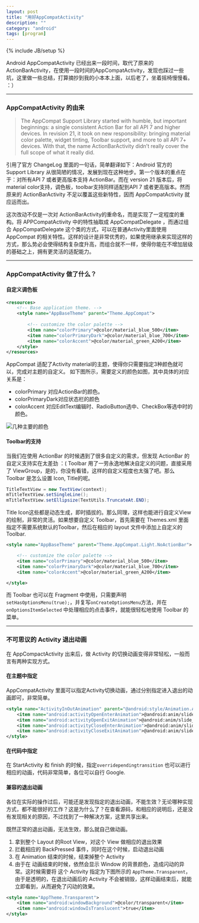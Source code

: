 ```yaml
---
layout: post
title: "用好AppCompatActivity"
description: ""
category: "android"
tags: [program]
---
```

{% include JB/setup %}

Android AppCompatActivity 已经出来一段时间，取代了原来的 ActionBarActivity，在使用一段时间的AppCompatActivity，发现也踩过一些坑，这里做一些总结，打算摘抄到我的小本本上面，以后老了，坐着摇椅慢慢看。 ：）

<!--break-->

----------

### AppCompatActivity 的由来

> The AppCompat Support Library started with humble, but important beginnings: a single consistent Action Bar for all API 7 and higher devices. In revision 21, it took on new responsibility: bringing material color palette, widget tinting, Toolbar support, and more to all API 7+ devices. With that, the name ActionBarActivity didn’t really cover the full scope of what it really did.

引用了官方 ChangeLog 里面的一句话，简单翻译如下：Android 官方的 Support Library 从很简陋的情况，发展到现在这种地步。第一个版本的重点在于：对所有API 7 或者更高版本支持 ActionBar。而在 version 21 版本后，将material color支持，调色板，toolbar支持同样适配到API 7 或者更高版本。然而原来的 ActionBarActivity 不足以覆盖这些新特性，因而 AppCompatActivity 就应运而出。

这次改动不仅是一次对 ActionBarActivity的重命名，而是实现了一定程度的重构。将 APPCompatActivity 中的特性抽取成 AppCompatDelegate ，而通过组合 AppCompatDelegate 这个类的方式，可以在普通Activity里面使用 AppCompat 的相关特性。这样的设计是非常优秀的，如果使用继承来实现这样的方式，那么势必会使得结构复杂度升高，而组合就不一样，使得你能在不增加层级的基础之上，拥有更灵活的适配能力。

----------

### AppCompatActivity 做了什么？

#### 自定义调色板

```xml
<resources>
    <!-- Base application theme. -->
    <style name="AppBaseTheme" parent="Theme.AppCompat">
 
        <!-- customize the color palette -->
        <item name="colorPrimary">@color/material_blue_500</item>
        <item name="colorPrimaryDark">@color/material_blue_700</item>
        <item name="colorAccent">@color/material_green_A200</item>
    </style>
</resources>
```

AppCompat 适配了Activity material的主题，使得你只需要指定3种颜色就可以，完成对主题的自定义。
如下图所示，需要定义的颜色如图，其中具体的对应关系是：

* colorPrimary 对应ActionBar的颜色。
* colorPrimaryDark对应状态栏的颜色
* colorAccent 对应EditText编辑时、RadioButton选中、CheckBox等选中时的颜色。

![几种主要的颜色](http://www.jcodecraeer.com/uploads/20150430/1430371625123828.png)

#### Toolbar的支持

当我们在使用 ActionBar 的时候遇到了很多自定义的需求，但发现 ActionBar 的自定义支持实在太差劲 ：(
Toolbar 用了一劳永逸地解决自定义的问题，直接采用了 ViewGroup，是的，你没有看错，这样的自定义程度也太强了吧。那么 Toolbar 是怎么设置 Icon, Title的呢。

```java
TitleTextView = new TextView(context);
mTitleTextView.setSingleLine();
mTitleTextView.setEllipsize(TextUtils.TruncateAt.END);
```
Title Icon这些都是动态生成，即时插拔的。那么同理，这样也能进行自定义View的绘制，非常的灵活。如果想要自定义 Toolbar，首先需要在 Themes.xml 里面指定不需要系统默认的Toolbar，然后在相应的 layout 文件中添加上自定义的 Toolbar.

```xml
<style name="AppBaseTheme" parent="Theme.AppCompat.Light.NoActionBar">

	<!-- customize the color palette -->
	<item name="colorPrimary">@color/material_blue_500</item>
	<item name="colorPrimaryDark">@color/material_blue_700</item>
	<item name="colorAccent">@color/material_green_A200</item>

</style>
```

而 Toolbar 也可以在 Fragment 中使用，只需要声明`setHasOptionsMenu(true);`，并复写`onCreateOptionsMenu`方法，并在 `onOptionsItemSelected` 中处理相应的点击事件，就能很轻松地使用 Toolbar 的菜单。

----------

### 不可思议的 Activity 退出动画

在 AppCompactActivity 出来后，做 Activity 的切换动画变得非常轻松，一般而言有两种实现方式。

#### 在主题中指定

<item name="android:windowAnimationStyle"></item> AppCompatActivity 里面可以指定Activity切换动画，通过分别指定进入退出的动画即可，非常简单。

```xml
<style name="ActivityInOutAnimation" parent="@android:style/Animation.Activity">
	<item name="android:activityOpenEnterAnimation">@android:anim/slide_in_left</item>
	<item name="android:activityOpenExitAnimation">@android:anim/slide_out_right</item>
	<item name="android:activityCloseEnterAnimation">@android:anim/slide_in_left</item>
	<item name="android:activityCloseExitAnimation">@android:anim/slide_out_right</item>
</style>
```

#### 在代码中指定

在 StartActivity 和 finish 的时候，指定`overridependingtransition` 也可以进行相应的动画，代码非常简单，各位可以自行 Google.

#### 兼容的退出动画

各位在实际的操作过后，可能还是发现指定的退出动画，不能生效？无论哪种实现方式，都不能很好的工作？这是为什么了？在查看源码，和相应的说明后，还是没有发现相关的原因，不过找到了一种解决方案，这里共享出来。

既然正常的退出动画，无法生效，那么就自己做动画。

1. 拿到整个 Layout 的Root View，对这个 View 做相应的退出效果
2. 拦截相应的 BackPressed 事件，同时在这个时候，启动退出动画
3. 在 Animation 结束的时候，结束掉整个 Activity
4. 由于在 动画结束的时候，依然会显示 Window 的背景颜色，造成闪动的异常。这时候需要将 这个 Activity 指定为下图所示的 `AppTheme.Transparent`，由于是透明的，在退出动画后的 Activity 不会被销毁，这样动画结束后，就能立即看到，从而避免了闪动的效果。

```xml
<style name="AppTheme.Transparent">
	<item name="android:windowBackground">@color/transparent</item>
	<item name="android:windowIsTranslucent">true</item>
</style>
```